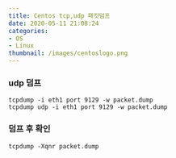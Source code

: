 ```yaml
---
title: Centos tcp,udp 패킷덤프
date: 2020-05-11 21:08:24
categories:
- OS
- Linux
thumbnail: /images/centoslogo.png
---
```

### udp 덤프
```
tcpdump -i eth1 port 9129 -w packet.dump
tcpdump udp -i eth1 port 9129 -w packet.dump
```

### 덤프 후 확인
```
tcpdump -Xqnr packet.dump
```
